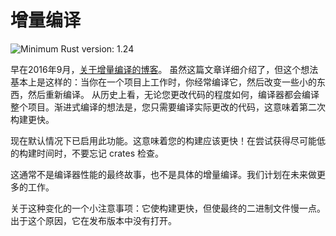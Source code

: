 # 增量编译

![Minimum Rust version: 1.24](https://img.shields.io/badge/Minimum%20Rust%20Version-1.24-brightgreen.svg)

早在2016年9月，[关于增量编译的博客](https://blog.rust-lang.org/2016/09/08/incremental.html)。
虽然这篇文章详细介绍了，但这个想法基本上是这样的：当你在一个项目上工作时，你经常编译它，然后改变一些小的东西，然后重新编译。
从历史上看，无论您更改代码的程度如何，编译器都会编译整个项目。渐进式编译的想法是，您只需要编译实际更改的代码，这意味着第二次构建更快。

现在默认情况下已启用此功能。这意味着您的构建应该更快！在尝试获得尽可能低的构建时间时，不要忘记 crates 检查。

这通常不是编译器性能的最终故事，也不是具体的增量编译。我们计划在未来做更多的工作。

关于这种变化的一个小注意事项：它使构建更快，但使最终的二进制文件慢一点。出于这个原因，它在发布版本中没有打开。
